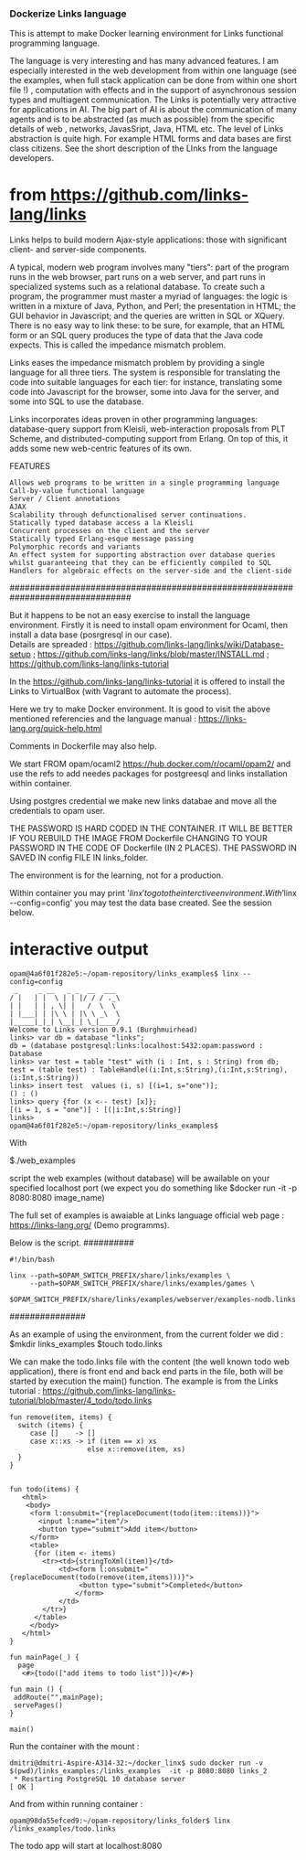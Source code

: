 ### Dockerize Links language

This is attempt to make Docker learning environment for Links 
functional programming language. 

The language is very interesting and has many advanced features. 
I am especially interested in the web development from within one language 
(see the examples, when full stack application can be done from within one short file !) , 
computation with effects and in the support of asynchronous session types and multiagent 
communication. The Links is potentially very attractive for applications in AI. The big part of 
AI is about the communication of many agents and is to be abstracted (as much as possible) from the 
specific details of  web , networks, JavasSript, Java, HTML etc. 
The level of Links abstraction is quite high. For example HTML forms and data bases are first class 
citizens. See the short description of the LInks from the language developers.   

# from https://github.com/links-lang/links 

Links helps to build modern Ajax-style applications: those with significant client- and server-side components.

A typical, modern web program involves many "tiers": part of the program runs in the web browser, part runs on a web server, and part runs in specialized systems such as a relational database. To create such a program, the programmer must master a myriad of languages: the logic is written in a mixture of Java, Python, and Perl; the presentation in HTML; the GUI behavior in Javascript; and the queries are written in SQL or XQuery. There is no easy way to link these: to be sure, for example, that an HTML form or an SQL query produces the type of data that the Java code expects. This is called the impedance mismatch problem.

Links eases the impedance mismatch problem by providing a single language for all three tiers. The system is responsible for translating the code into suitable languages for each tier: for instance, translating some code into Javascript for the browser, some into Java for the server, and some into SQL to use the database.

Links incorporates ideas proven in other programming languages: database-query support from Kleisli, web-interaction proposals from PLT Scheme, and distributed-computing support from Erlang. On top of this, it adds some new web-centric features of its own.

FEATURES

    Allows web programs to be written in a single programming language
    Call-by-value functional language
    Server / Client annotations
    AJAX
    Scalability through defunctionalised server continuations.
    Statically typed database access a la Kleisli
    Concurrent processes on the client and the server
    Statically typed Erlang-esque message passing
    Polymorphic records and variants
    An effect system for supporting abstraction over database queries whilst guaranteeing that they can be efficiently compiled to SQL
    Handlers for algebraic effects on the server-side and the client-side
################################################################################

But it happens to be not an easy exercise to install the language environment. Firstly it is need to 
install opam environment for Ocaml, then install a data base (posrgresql in our case).  
Details are spreaded : https://github.com/links-lang/links/wiki/Database-setup ; 
https://github.com/links-lang/links/blob/master/INSTALL.md ; https://github.com/links-lang/links-tutorial

In the https://github.com/links-lang/links-tutorial it is offered to install the Links to VirtualBox 
(with Vagrant to automate the process).

Here we try to make Docker environment. It is good to visit the above mentioned referencies and the language manual : https://links-lang.org/quick-help.html

Comments in Dockerfile may also help. 

We start FROM  opam/ocaml2 https://hub.docker.com/r/ocaml/opam2/ and use the refs to add needes packages for
postgreesql and links installation within container. 

Using postgres credential we make new links databae and move all the credentials to opam user. 

THE PASSWORD IS HARD CODED IN THE CONTAINER. IT WILL BE BETTER IF YOU REBUILD THE IMAGE FROM 
Dockerfile CHANGING TO YOUR PASSWORD IN THE CODE OF Dockerfile (IN 2 PLACES). THE PASSWORD IN SAVED IN config FILE IN links_folder.

The environment is for the learning, not for a production. 

Within container you may print '$linx' to go to the interctive environment. 
With '$linx --config=config' you may test the data base created. See the session below. 

# interactive output
```
opam@4a6f01f282e5:~/opam-repository/links_examples$ linx --config=config
 _     _ __   _ _  __  ___
/ |   | |  \ | | |/ / / ._\
| |   | | , \| |   /  \  \
| |___| | |\ \ | |\ \ _\  \
|_____|_|_| \__|_| \_|____/
Welcome to Links version 0.9.1 (Burghmuirhead)
links> var db = database "links";
db = (database postgresql:links:localhost:5432:opam:password : Database
links> var test = table "test" with (i : Int, s : String) from db;
test = (table test) : TableHandle((i:Int,s:String),(i:Int,s:String),(i:Int,s:String))
links> insert test  values (i, s) [(i=1, s="one")];
() : ()
links> query {for (x <-- test) [x]};
[(i = 1, s = "one")] : [(|i:Int,s:String)]
links> 
opam@4a6f01f282e5:~/opam-repository/links_examples$ 
```
With
 
$./web_examples 

script the web examples (without database) will be awailable on your specified localhost port 
(we expect you do something like   $docker run -it -p 8080:8080 image_name) 

The full set of examples is awaiable at Links language official web page : https://links-lang.org/
(Demo programms).

Below is the script. 
##########
```
#!/bin/bash

linx --path=$OPAM_SWITCH_PREFIX/share/links/examples \
     --path=$OPAM_SWITCH_PREFIX/share/links/examples/games \
            $OPAM_SWITCH_PREFIX/share/links/examples/webserver/examples-nodb.links

```
###############

As an example of using the environment,  from the current folder we did : 
$mkdir links_examples
$touch todo.links

We can make the todo.links file with the content (the well known todo web application), 
there is front end and back end parts in the file, both will be started by execution the 
main() function. The example is from the Links tutorial : https://github.com/links-lang/links-tutorial/blob/master/4_todo/todo.links 

```
fun remove(item, items) {
  switch (items) {
     case []    -> []
     case x::xs -> if (item == x) xs
                   else x::remove(item, xs)
  }
}


fun todo(items) {
   <html>
    <body>
     <form l:onsubmit="{replaceDocument(todo(item::items))}">
       <input l:name="item"/>
       <button type="submit">Add item</button>
     </form>
     <table>
      {for (item <- items)
        <tr><td>{stringToXml(item)}</td>
            <td><form l:onsubmit="{replaceDocument(todo(remove(item,items)))}">
                 <button type="submit">Completed</button>
                </form>
            </td>
        </tr>}
      </table>
     </body>
   </html>
}

fun mainPage(_) {
  page
   <#>{todo(["add items to todo list"])}</#>}

fun main () {
 addRoute("",mainPage);
 servePages()
}

main()

```
Run the container with the mount : 
```
dmitri@dmitri-Aspire-A314-32:~/docker_linx$ sudo docker run -v $(pwd)/links_examples:/links_examples  -it -p 8080:8080 links_2
 * Restarting PostgreSQL 10 database server                                                             [ OK ]
```

And from within running container : 
```
opam@98da55efced9:~/opam-repository/links_folder$ linx /links_examples/todo.links

```

The todo app will start at localhost:8080



